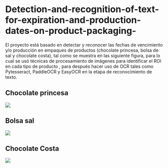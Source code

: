 # Detection-and-recognition-of-text-for-expiration-and-production-dates-on-product-packaging-
El proyecto está basado en detectar y reconocer las fechas de vencimiento y/o producción en empaques de productos (chocolate princesa, bolsa de sal y chocolate costa), tal como se muestra en las siguiente figura, para lo cual se usó técnicas de procesamiento de imágenes para identificar el ROI en cada tipo de producto , para después hacer uso de OCR tales como Pytesseract, PaddleOCR y EasyOCR en la etapa de reconocimiento de texto.
<h2>Chocolate princesa</h2>
<img src="https://github.com/renzoguerrero17/Detection-and-recognition-of-text-for-expiration-and-production-dates-on-product-packaging-/blob/master/Reto01/Data/princesa.png" align="center">
<h2>Bolsa sal</h2>
<img src="https://github.com/renzoguerrero17/Detection-and-recognition-of-text-for-expiration-and-production-dates-on-product-packaging-/blob/master/Reto01/Data/sal.png" align="center">
<h2>Chocolate Costa</h2>
<img src="https://github.com/renzoguerrero17/Detection-and-recognition-of-text-for-expiration-and-production-dates-on-product-packaging-/blob/master/Reto01/Data/costa.png" align="center">
